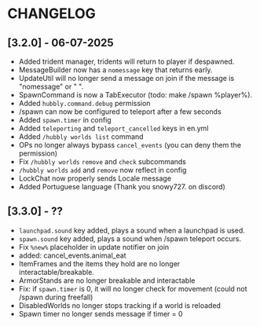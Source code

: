 # CHANGELOG

## [3.2.0] - 06-07-2025
- Added trident manager, tridents will return to player if despawned.
- MessageBuilder now has a `nomessage` key that returns early.
- UpdateUtil will no longer send a message on join if the message is "nomessage" or " ".
- SpawnCommand is now a TabExecutor (todo: make /spawn %player%).
- Added `hubbly.command.debug` permission
- /spawn can now be configured to teleport after a few seconds
- Added `spawn.timer` in config
- Added `teleporting` and `teleport_cancelled` keys in en.yml
- Added `/hubbly worlds list` command
- OPs no longer always bypass `cancel_events` (you can deny them the permission)
- Fix `/hubbly worlds` `remove` and `check` subcommands
- `/hubbly worlds` `add` and `remove` now reflect in config
- LockChat now properly sends Locale message
- Added Portuguese language (Thank you snowy727. on discord)

## [3.3.0] - ??
- `launchpad.sound` key added, plays a sound when a launchpad is used.
- `spawn.sound` key added, plays a sound when /spawn teleport occurs.
- Fix `%new%` placeholder in update notifier on join
- added: cancel_events.animal_eat
- ItemFrames and the items they hold are no longer interactable/breakable.
- ArmorStands are no longer breakable and interactable
- Fix: if `spawn.timer` is 0, it will no longer check for movement (could not /spawn during freefall)
- DisabledWorlds no longer stops tracking if a world is reloaded
- Spawn timer no longer sends message if timer = 0
